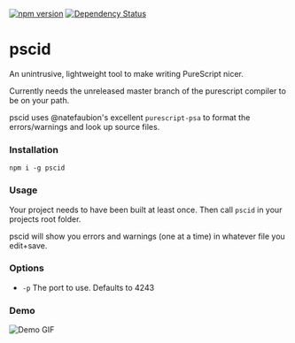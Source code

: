 [![npm version](https://badge.fury.io/js/pscid.svg)](https://badge.fury.io/js/pscid) 
[![Dependency Status](https://www.versioneye.com/user/projects/5714bac7fcd19a004544136d/badge.svg?style=flat)](https://www.versioneye.com/user/projects/5714bac7fcd19a004544136d)

pscid
===

An unintrusive, lightweight tool to make writing PureScript nicer.

Currently needs the unreleased master branch of the purescript compiler to be on
your path.

pscid uses @natefaubion's excellent `purescript-psa` to format the
errors/warnings and look up source files.

### Installation

`npm i -g pscid`

### Usage

Your project needs to have been built at least once. Then call `pscid` in your
projects root folder.

pscid will show you errors and warnings (one at a time) in whatever file you
edit+save.

### Options
  - `-p` The port to use. Defaults to 4243

### Demo

![Demo GIF](http://i.imgur.com/OTkRMhZ.gif)
